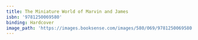 ```yaml
---
title: The Miniature World of Marvin and James
isbn: '9781250069580'
binding: Hardcover
image_path: 'https://images.booksense.com/images/580/069/9781250069580.jpg'
---
```


